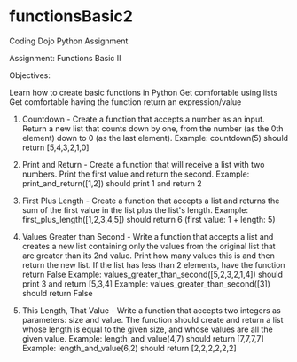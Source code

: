 # functionsBasic2
Coding Dojo Python Assignment

Assignment: Functions Basic II

Objectives:

Learn how to create basic functions in Python
Get comfortable using lists
Get comfortable having the function return an expression/value

1. Countdown - Create a function that accepts a number as an input. Return a new list that counts down by one, from the number (as the 0th element) down to 0 (as the last element).
Example: countdown(5) should return [5,4,3,2,1,0]

2. Print and Return - Create a function that will receive a list with two numbers. Print the first value and return the second.
Example: print_and_return([1,2]) should print 1 and return 2

3. First Plus Length - Create a function that accepts a list and returns the sum of the first value in the list plus the list's length.
Example: first_plus_length([1,2,3,4,5]) should return 6 (first value: 1 + length: 5)

4. Values Greater than Second - Write a function that accepts a list and creates a new list containing only the values from the original list that are greater than its 2nd value. Print how many values this is and then return the new list. If the list has less than 2 elements, have the function return False
Example: values_greater_than_second([5,2,3,2,1,4]) should print 3 and return [5,3,4]
Example: values_greater_than_second([3]) should return False

5. This Length, That Value - Write a function that accepts two integers as parameters: size and value. The function should create and return a list whose length is equal to the given size, and whose values are all the given value.
Example: length_and_value(4,7) should return [7,7,7,7]
Example: length_and_value(6,2) should return [2,2,2,2,2,2]